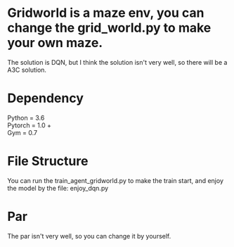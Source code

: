 #  Gridworld is a maze env, you can change the grid_world.py to make your own maze.
The solution is DQN, but I think the solution isn't very well, so there will be a A3C solution.

# Dependency

Python = 3.6  
Pytorch = 1.0 +  
Gym = 0.7  

# File Structure

You can run the train_agent_gridworld.py to make the train start, and enjoy the model by the file: enjoy_dqn.py  

# Par

The par isn't very well, so you can change it by yourself.   
